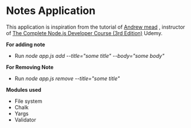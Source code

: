 # Notes Application
This application is inspiration from the tutorial of [Andrew mead](https://github.com/andrewjmead) , instructor of [The Complete Node.js Developer Course (3rd Edition)](https://www.udemy.com/course/the-complete-nodejs-developer-course-2/) Udemy. 

**For adding note**    
 
* Run _node app.js add --title="some title" --body="some body"_

**For Removing Note**  
   
* Run _node app.js remove --title="some title"_
  
**Modules used** 
* File system
* Chalk
* Yargs
* Validator